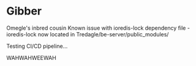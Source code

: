 # Gibber
Omegle's inbred cousin
Known issue with ioredis-lock dependency file
    - ioredis-lock now located in Tredagle/be-server/public_modules/

Testing CI/CD pipeline...

WAHWAHWEEWAH
